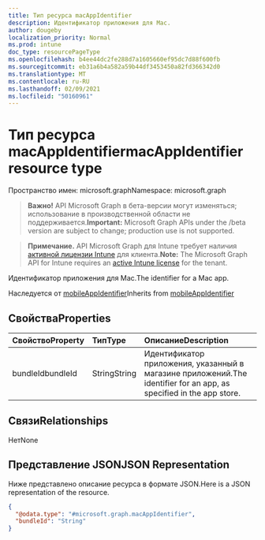 ```yaml
---
title: Тип ресурса macAppIdentifier
description: Идентификатор приложения для Mac.
author: dougeby
localization_priority: Normal
ms.prod: intune
doc_type: resourcePageType
ms.openlocfilehash: b4ee44dc2fe288d7a1605660ef95dc7d88f600fb
ms.sourcegitcommit: eb31a6b4a582a59b44df3453450a82fd366342d0
ms.translationtype: MT
ms.contentlocale: ru-RU
ms.lasthandoff: 02/09/2021
ms.locfileid: "50160961"
---
```

# <a name="macappidentifier-resource-type"></a><span data-ttu-id="dbc76-103">Тип ресурса macAppIdentifier</span><span class="sxs-lookup"><span data-stu-id="dbc76-103">macAppIdentifier resource type</span></span>

<span data-ttu-id="dbc76-104">Пространство имен: microsoft.graph</span><span class="sxs-lookup"><span data-stu-id="dbc76-104">Namespace: microsoft.graph</span></span>

> <span data-ttu-id="dbc76-105">**Важно!** API Microsoft Graph в бета-версии могут изменяться; использование в производственной области не поддерживается.</span><span class="sxs-lookup"><span data-stu-id="dbc76-105">**Important:** Microsoft Graph APIs under the /beta version are subject to change; production use is not supported.</span></span>

> <span data-ttu-id="dbc76-106">**Примечание.** API Microsoft Graph для Intune требует наличия [активной лицензии Intune](https://go.microsoft.com/fwlink/?linkid=839381) для клиента.</span><span class="sxs-lookup"><span data-stu-id="dbc76-106">**Note:** The Microsoft Graph API for Intune requires an [active Intune license](https://go.microsoft.com/fwlink/?linkid=839381) for the tenant.</span></span>

<span data-ttu-id="dbc76-107">Идентификатор приложения для Mac.</span><span class="sxs-lookup"><span data-stu-id="dbc76-107">The identifier for a Mac app.</span></span>


<span data-ttu-id="dbc76-108">Наследуется от [mobileAppIdentifier](../resources/intune-mam-mobileappidentifier.md)</span><span class="sxs-lookup"><span data-stu-id="dbc76-108">Inherits from [mobileAppIdentifier](../resources/intune-mam-mobileappidentifier.md)</span></span>

## <a name="properties"></a><span data-ttu-id="dbc76-109">Свойства</span><span class="sxs-lookup"><span data-stu-id="dbc76-109">Properties</span></span>
|<span data-ttu-id="dbc76-110">Свойство</span><span class="sxs-lookup"><span data-stu-id="dbc76-110">Property</span></span>|<span data-ttu-id="dbc76-111">Тип</span><span class="sxs-lookup"><span data-stu-id="dbc76-111">Type</span></span>|<span data-ttu-id="dbc76-112">Описание</span><span class="sxs-lookup"><span data-stu-id="dbc76-112">Description</span></span>|
|:---|:---|:---|
|<span data-ttu-id="dbc76-113">bundleId</span><span class="sxs-lookup"><span data-stu-id="dbc76-113">bundleId</span></span>|<span data-ttu-id="dbc76-114">String</span><span class="sxs-lookup"><span data-stu-id="dbc76-114">String</span></span>|<span data-ttu-id="dbc76-115">Идентификатор приложения, указанный в магазине приложений.</span><span class="sxs-lookup"><span data-stu-id="dbc76-115">The identifier for an app, as specified in the app store.</span></span>|

## <a name="relationships"></a><span data-ttu-id="dbc76-116">Связи</span><span class="sxs-lookup"><span data-stu-id="dbc76-116">Relationships</span></span>
<span data-ttu-id="dbc76-117">Нет</span><span class="sxs-lookup"><span data-stu-id="dbc76-117">None</span></span>

## <a name="json-representation"></a><span data-ttu-id="dbc76-118">Представление JSON</span><span class="sxs-lookup"><span data-stu-id="dbc76-118">JSON Representation</span></span>
<span data-ttu-id="dbc76-119">Ниже представлено описание ресурса в формате JSON.</span><span class="sxs-lookup"><span data-stu-id="dbc76-119">Here is a JSON representation of the resource.</span></span>
<!-- {
  "blockType": "resource",
  "@odata.type": "microsoft.graph.macAppIdentifier"
}
-->
``` json
{
  "@odata.type": "#microsoft.graph.macAppIdentifier",
  "bundleId": "String"
}
```




